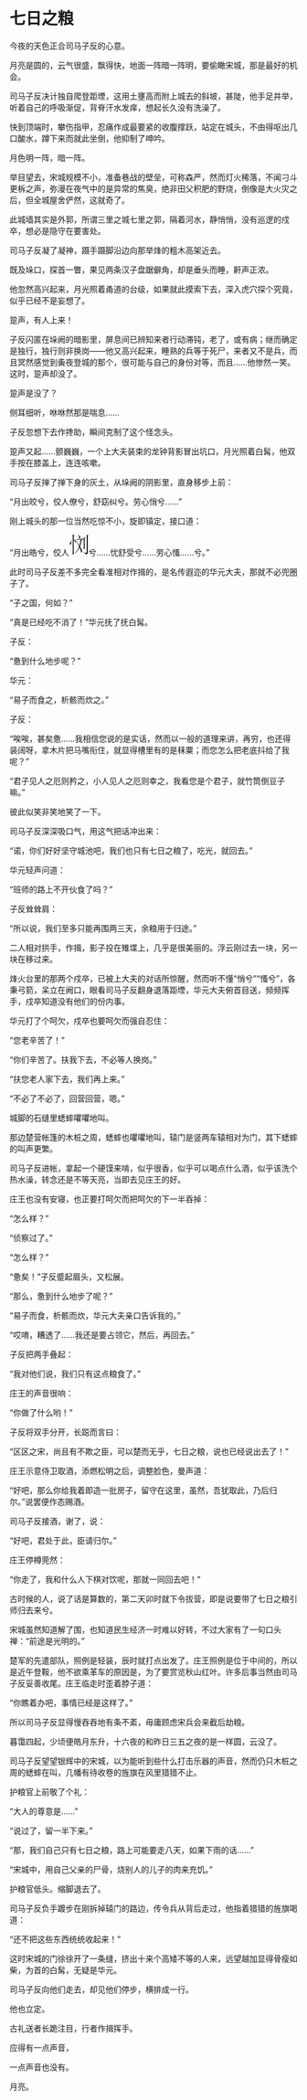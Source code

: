    

# 七日之粮

今夜的天色正合司马子反的心意。

月亮是圆的，云气很盛，飘得快，地面一阵暗一阵明，要偷瞰宋城，那是最好的机会。

司马子反决计独自爬登距堙，这用土壅高而附上城去的斜坡，甚陡，他手足并举，听着自己的呼吸渐促，背脊汗水发痒，想起长久没有洗澡了。

快到顶端时，攀伤指甲，忍痛作成最要紧的收腹撑跃，站定在城头，不由得呕出几口酸水，蹲下来而就此坐倒，他抑制了呻吟。

月色明一阵，暗一阵。

举目望去，宋城规模不小，准备巷战的壁垒，可称森严，然而灯火稀落，不闻刁斗更柝之声，弥漫在夜气中的是异常的焦臭，绝非田父积肥的野烧，倒像是大火灾之后，但全城屋舍俨然，这就奇了。

此城墙其实是外郭，所谓三里之城七里之郭，隔着河水，静悄悄，没有巡逻的戍卒，想必是隐守在要害处。

司马子反凝了凝神，蹑手蹑脚沿边向那举烽的粗木高架近去。

既及垛口，探首一瞥，果见两条汉子盘踞僻角，却是垂头而睡，鼾声正浓。

他忽然高兴起来，月光照着甬道的台级，如果就此摸索下去，深入虎穴探个究竟，似乎已经不是妄想了。

跫声，有人上来！

子反闪匿在垛阙的暗影里，屏息间已辨知来者行动滞钝，老了，或有病；继而确定是独行，独行则非换岗——他又高兴起来，睡熟的兵等于死尸，来者又不是兵，而且冥然感觉到夤夜登城的那个，很可能与自己的身份对等，而且……他惨然一笑。这时，跫声却没了。

跫声是没了？

侧耳细听，咻咻然那是喘息……

子反忽想下去作搀助，瞬间克制了这个怪念头。

跫声又起……颤巍巍，一个上大夫装束的龙钟背影冒出坑口，月光照着白髯，他双手按在膝盖上，连连咳嗽。

司马子反掸了掸下身的灰土，从垛阙的阴影里，直身移步上前：

“月出皎兮，佼人僚兮，舒窈纠兮。劳心悄兮……”

刚上城头的那一位当然吃惊不小，旋即镇定，接口道：

“月出皓兮，佼人![a50](/木心全集（典藏套装十六册）/images/00025.jpeg)兮……忧舒受兮……劳心慅……兮。”

此时司马子反差不多完全看准相对作揖的，是名传遐迩的华元大夫，那就不必兜圈子了。

“子之国，何如？”

“真是已经吃不消了！”华元抚了抚白髯。

子反：

“惫到什么地步呢？”

华元：

“易子而食之，析骸而炊之。”

子反：

“唉唉，甚矣惫……我相信您说的是实话，然而以一般的道理来讲，再穷，也还得装阔呀，拿木片把马嘴衔住，就显得槽里有的是秣粟；而您怎么把老底抖给了我呢？”

“君子见人之厄则矜之，小人见人之厄则幸之，我看您是个君子，就竹筒倒豆子嘛。”

彼此似笑非笑地笑了一下。

司马子反深深吸口气，用这气把话冲出来：

“诺，你们好好坚守城池吧，我们也只有七日之粮了，吃光，就回去。”

华元轻声问道：

“班师的路上不开伙食了吗？”

子反耸耸肩：

“所以说，我们至多只能再围两三天，余粮用于归途。”

二人相对拱手，作揖，影子投在雉堞上，几乎是很美丽的。浮云刚过去一块，另一块在移过来。

烽火台里的那两个戍卒，已被上大夫的对话所惊醒，然而听不懂“悄兮”“慅兮”，各秉弓箭，呆立在阙口，眼看司马子反翻身退落距堙，华元大夫俯首目送，频频挥手，戍卒知道没有他们的份内事。

华元打了个呵欠，戍卒也要呵欠而强自忍住：

“您老辛苦了！”

“你们辛苦了。扶我下去，不必等人换岗。”

“扶您老人家下去，我们再上来。”

“不必了不必了，回营回营，嗯。”

城脚的石缝里蟋蟀㘗㘗地叫。

那边楚营帐篷的木桩之周，蟋蟀也㘗㘗地叫，辕门是竖两车辕相对为门，其下蟋蟀的叫声更繁。

司马子反进帐，拿起一个硬馍来啃，似乎很香，似乎可以喝点什么酒，似乎该洗个热水澡，转念还是不等天亮，当即去见庄王的好。

庄王也没有安寝，也正要打呵欠而把呵欠的下一半吞掉：

“怎么样？”

“侦察过了。”

“怎么样？”

“惫矣！”子反蹙起眉头，又松展。

“那么，惫到什么地步了呢？”

“易子而食，析骸而炊，华元大夫亲口告诉我的。”

“哎唷，糟透了……我还是要占领它，然后，再回去。”

子反把两手叠起：

“我对他们说，我们只有这点粮食了。”

庄王的声音很响：

“你做了什么哟！”

子反将双手分开，长跽而言曰：

“区区之宋，尚且有不欺之臣，可以楚而无乎，七日之粮，说也已经说出去了！”

庄王示意侍卫取酒，添燃松明之后，调整脸色，曼声道：

“好吧，那么你给我着即造一批房子，留守在这里，虽然，吾犹取此，乃后归尔。”说罢便作态赐酒。

司马子反接酒，谢了，说：

“好吧，君处于此，臣请归尔。”

庄王停樽莞然：

“你走了，我和什么人下棋对饮呢，那就一同回去吧！”

古时候的人，说了话是算数的，第二天卯时就下令拔营，即是说要带了七日之粮引师归去来兮。

宋城虽然知道解了围，也知道民生经济一时难以好转，不过大家有了一句口头禅：“前途是光明的。”

楚军的先遣部队，照例是轻装，辰时就打点出发了。庄王照例是位于中间的，所以是近午登鞍，他不欲乘革车的原因是，为了要赏览秋山红叶。许多后事当然由司马子反妥善收尾。庄王临走时歪着脖子道：

“你瞧着办吧，事情已经是这样了。”

所以司马子反显得慢吞吞地有条不紊，毋庸顾虑宋兵会来截后劫粮。

暮霭四起，少顷便皓月东升，十六夜的和昨日三五之夜的是一样圆，云没了。

司马子反望望银辉中的宋城，以为能听到些什么打击乐器的声音，然而仍只木桩之周的蟋蟀在叫，几幡有待收卷的旌旗在风里猎猎不止。

护粮官上前敬了个礼：

“大人的尊意是……”

“说过了，留一半下来。”

“那，我们自己只有七日之粮，路上可能要走八天，如果下雨的话……”

“宋城中，用自己父亲的尸骨，烧别人的儿子的肉来充饥。”

护粮官低头。缩脚退去了。

司马子反负手踱步在刚拆掉辕门的路边，传令兵从背后走过，他指着猎猎的旌旗喝道：

“还不把这些东西统统收起来！”

这时宋城的门徐徐开了一条缝，挤出十来个高矮不等的人来，远望越加显得骨瘦如柴，为首的白髯，无疑是华元。

司马子反向他们走去，却见他们停步，横排成一行。

他也立定。

古礼送者长跪注目，行者作揖挥手。

应得有一点声音，

一点声音也没有。

月亮。